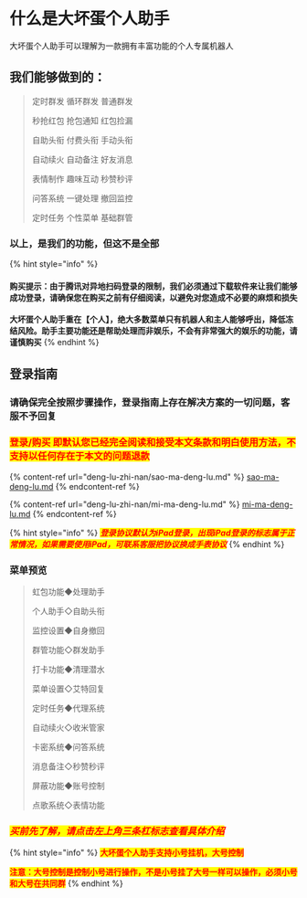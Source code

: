 # 什么是大坏蛋个人助手

大坏蛋个人助手可以理解为一款拥有丰富功能的个人专属机器人

## 我们能够做到的：

> 定时群发 循环群发 普通群发
>
> 秒抢红包 抢包通知 红包捡漏
>
> 自助头衔 付费头衔 手动头衔
>
> 自动续火 自动备注 好友消息
>
> 表情制作 趣味互动 秒赞秒评
>
> 问答系统 一键处理 撤回监控
>
> 定时任务 个性菜单 基础群管

### 以上，是我们的功能，但这不是全部

{% hint style="info" %}
#### 购买提示：由于腾讯对异地扫码登录的限制，我们必须通过下载软件来让我们能够成功登录，请确保您在购买之前有仔细阅读，以避免对您造成不必要的麻烦和损失

**大坏蛋个人助手重在【个人】，绝大多数菜单只有机器人和主人能够呼出，降低冻结风险。助手主要功能还是帮助处理而非娱乐，不会有非常强大的娱乐的功能，请谨慎购买**
{% endhint %}

## 登录指南

### 请确保完全按照步骤**操作**，登录指南上存在解决方案的一切问题，客服不予回复

### <mark style="color:red;">**登录/购买 即默认您已经完全阅读和接受本文条款和明白使用方法，不支持以任何存在于本文的问题退款**</mark>

{% content-ref url="deng-lu-zhi-nan/sao-ma-deng-lu.md" %}
[sao-ma-deng-lu.md](deng-lu-zhi-nan/sao-ma-deng-lu.md)
{% endcontent-ref %}

{% content-ref url="deng-lu-zhi-nan/mi-ma-deng-lu.md" %}
[mi-ma-deng-lu.md](deng-lu-zhi-nan/mi-ma-deng-lu.md)
{% endcontent-ref %}

{% hint style="info" %}
_<mark style="color:red;">**登录协议默认为iPad登录，出现iPad登录的标志属于正常情况，如果需要使用iPad，可联系客服把协议换成手表协议**</mark>_
{% endhint %}

### 菜单预览

> 虹包功能◆处理助手&#x20;
>
> 个人助手◇自助头衔&#x20;
>
> 监控设置◆自身撤回&#x20;
>
> 群管功能◇群发助手&#x20;
>
> 打卡功能◆清理潜水&#x20;
>
> 菜单设置◇艾特回复&#x20;
>
> 定时任务◆代理系统&#x20;
>
> 自动续火◇收米管家&#x20;
>
> 卡密系统◆问答系统&#x20;
>
> 消息备注◇秒赞秒评&#x20;
>
> 屏蔽功能◆账号控制&#x20;
>
> 点歌系统◇表情功能&#x20;

### _<mark style="color:red;">**买前先了解，请点击左上角三条杠标志查看具体介绍**</mark>_

{% hint style="info" %}
<mark style="color:red;">**大坏蛋个人助手支持小号挂机，大号控制**</mark>

<mark style="color:red;">**注意：大号控制是控制小号进行操作，不是小号挂了大号一样可以操作，必须小号和大号在共同群**</mark>
{% endhint %}
